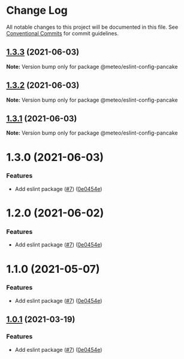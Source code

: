 # Change Log

All notable changes to this project will be documented in this file.
See [Conventional Commits](https://conventionalcommits.org) for commit guidelines.

## [1.3.3](https://github.com/pancakeswap/pancake-toolkit/tree/master/packages/eslint-config-pancake/compare/@meteo/eslint-config-pancake@1.3.2...@meteo/eslint-config-pancake@1.3.3) (2021-06-03)

**Note:** Version bump only for package @meteo/eslint-config-pancake





## [1.3.2](https://github.com/pancakeswap/pancake-toolkit/tree/master/packages/eslint-config-pancake/compare/@meteo/eslint-config-pancake@1.3.1...@meteo/eslint-config-pancake@1.3.2) (2021-06-03)

**Note:** Version bump only for package @meteo/eslint-config-pancake





## [1.3.1](https://github.com/pancakeswap/pancake-toolkit/tree/master/packages/eslint-config-pancake/compare/@meteo/eslint-config-pancake@1.3.0...@meteo/eslint-config-pancake@1.3.1) (2021-06-03)

**Note:** Version bump only for package @meteo/eslint-config-pancake





# 1.3.0 (2021-06-03)


### Features

* Add eslint package ([#7](https://github.com/pancakeswap/pancake-toolkit/tree/master/packages/eslint-config-pancake/issues/7)) ([0e0454e](https://github.com/pancakeswap/pancake-toolkit/tree/master/packages/eslint-config-pancake/commit/0e0454eb9a63e976934956dc5c66fbef2ce2017a))





# 1.2.0 (2021-06-02)


### Features

* Add eslint package ([#7](https://github.com/pancakeswap/pancake-toolkit/tree/master/packages/eslint-config-pancake/issues/7)) ([0e0454e](https://github.com/pancakeswap/pancake-toolkit/tree/master/packages/eslint-config-pancake/commit/0e0454eb9a63e976934956dc5c66fbef2ce2017a))






# 1.1.0 (2021-05-07)


### Features

* Add eslint package ([#7](https://github.com/pancakeswap/pancake-toolkit/tree/master/packages/eslint-config-pancake/issues/7)) ([0e0454e](https://github.com/pancakeswap/pancake-toolkit/tree/master/packages/eslint-config-pancake/commit/0e0454eb9a63e976934956dc5c66fbef2ce2017a))





## [1.0.1](https://github.com/pancakeswap/pancake-toolkit/tree/master/packages/eslint-config-pancake/compare/@pancakeswap-libs/eslint-config-pancake@1.0.1...@pancakeswap-libs/eslint-config-pancake@1.0.1) (2021-03-19)


### Features

* Add eslint package ([#7](https://github.com/pancakeswap/pancake-toolkit/tree/master/packages/eslint-config-pancake/issues/7)) ([0e0454e](https://github.com/pancakeswap/pancake-toolkit/tree/master/packages/eslint-config-pancake/commit/0e0454eb9a63e976934956dc5c66fbef2ce2017a))
